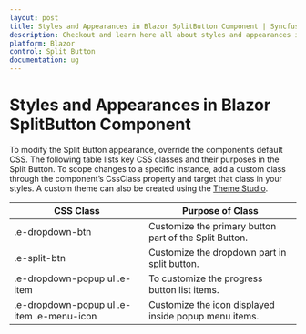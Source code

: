 ```yaml
---
layout: post
title: Styles and Appearances in Blazor SplitButton Component | Syncfusion
description: Checkout and learn here all about styles and appearances in Syncfusion Blazor SplitButton component and more.
platform: Blazor
control: Split Button
documentation: ug
---
```


# Styles and Appearances in Blazor SplitButton Component

To modify the Split Button appearance, override the component’s default CSS. The following table lists key CSS classes and their purposes in the Split Button. To scope changes to a specific instance, add a custom class through the component’s CssClass property and target that class in your styles. A custom theme can also be created using the [Theme Studio](https://blazor.syncfusion.com/themestudio/?theme=material).

| CSS Class | Purpose of Class |
| ----- | ----- |
| .e-dropdown-btn | Customize the primary button part of the Split Button.|
| .e-split-btn | Customize the dropdown part in split button. |
| .e-dropdown-popup ul .e-item | To customize the progress button list items. |
| .e-dropdown-popup ul .e-item .e-menu-icon | Customize the icon displayed inside popup menu items. |